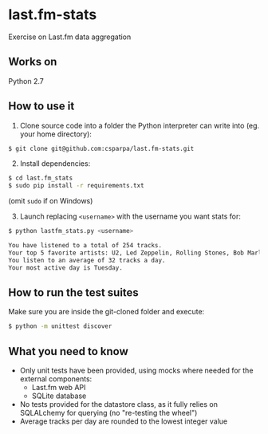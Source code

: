 last.fm-stats
=============

Exercise on Last.fm data aggregation

Works on
--------
Python 2.7

How to use it
-------------

1. Clone source code into a folder the Python interpreter can write into (eg. your
   home directory):
```bash
$ git clone git@github.com:csparpa/last.fm-stats.git
```

2. Install dependencies:
```bash
$ cd last.fm_stats
$ sudo pip install -r requirements.txt
```
(omit `sudo` if on Windows)

3. Launch replacing `<username>` with the username you want stats for:
```bash
$ python lastfm_stats.py <username>

You have listened to a total of 254 tracks. 
Your top 5 favorite artists: U2, Led Zeppelin, Rolling Stones, Bob Marley, Kasabian.
You listen to an average of 32 tracks a day.
Your most active day is Tuesday.
```

How to run the test suites
--------------------------
Make sure you are inside the git-cloned folder and execute:
```bash
$ python -m unittest discover
```

What you need to know
---------------------
* Only unit tests have been provided, using mocks where needed for the
  external components:
    - Last.fm web API
    - SQLite database
* No tests provided for the datastore class, as it fully relies on
  SQLALchemy for querying (no "re-testing the wheel")
* Average tracks per day are rounded to the lowest integer value